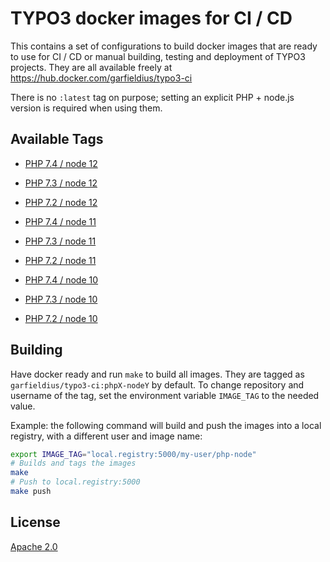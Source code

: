 # TYPO3 docker images for CI / CD

This contains a set of configurations to build docker images that are ready to
use for CI / CD or manual building, testing and deployment of TYPO3 projects.
They are all available freely at <https://hub.docker.com/garfieldius/typo3-ci>

There is no `:latest` tag on purpose; setting an explicit PHP + node.js version
is required when using them.

## Available Tags

* [PHP 7.4 / node 12](https://github.com/garfieldius/typo3-ci/blob/master/bionic-php7.4-node12/Dockerfile)
* [PHP 7.3 / node 12](https://github.com/garfieldius/typo3-ci/blob/master/bionic-php7.3-node12/Dockerfile)
* [PHP 7.2 / node 12](https://github.com/garfieldius/typo3-ci/blob/master/bionic-php7.2-node12/Dockerfile)

* [PHP 7.4 / node 11](https://github.com/garfieldius/typo3-ci/blob/master/bionic-php7.4-node11/Dockerfile)
* [PHP 7.3 / node 11](https://github.com/garfieldius/typo3-ci/blob/master/bionic-php7.3-node11/Dockerfile)
* [PHP 7.2 / node 11](https://github.com/garfieldius/typo3-ci/blob/master/bionic-php7.2-node11/Dockerfile)

* [PHP 7.4 / node 10](https://github.com/garfieldius/typo3-ci/blob/master/bionic-php7.4-node10/Dockerfile)
* [PHP 7.3 / node 10](https://github.com/garfieldius/typo3-ci/blob/master/bionic-php7.3-node10/Dockerfile)
* [PHP 7.2 / node 10](https://github.com/garfieldius/typo3-ci/blob/master/bionic-php7.2-node10/Dockerfile)

## Building

Have docker ready and run `make` to build all images. They are tagged as
`garfieldius/typo3-ci:phpX-nodeY` by default. To change repository and username
of the tag, set the environment variable `IMAGE_TAG` to the needed value.

Example: the following command will build and push the images into a local
registry, with a different user and image name:

```bash
export IMAGE_TAG="local.registry:5000/my-user/php-node"
# Builds and tags the images
make
# Push to local.registry:5000
make push
```

## License

[Apache 2.0](https://www.apache.org/licenses/LICENSE-2.0)
